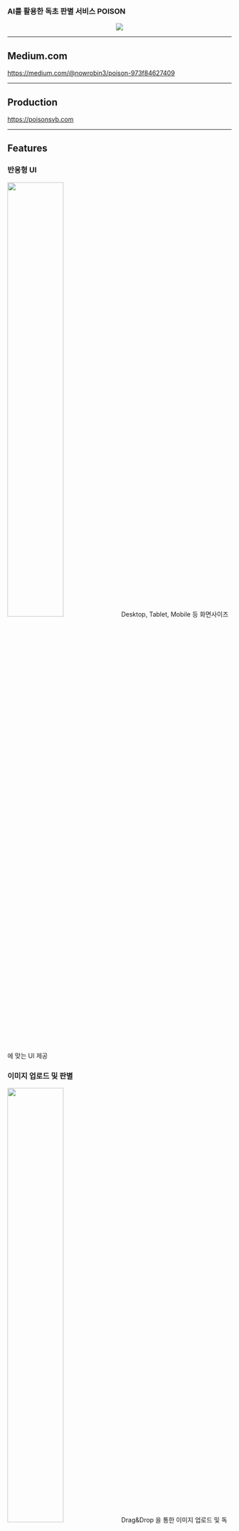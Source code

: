 
### <p>AI를 활용한 독초 판별 서비스 POISON</p>
<div align=center>
<img src="https://user-images.githubusercontent.com/112836685/216101873-695f850c-1647-4374-b744-d76cef4f1ab3.png"/>
 
</div>

***
## Medium.com
https://medium.com/@nowrobin3/poison-973f84627409
***
## Production
https://poisonsvb.com
  
***
## Features

### 반응형 UI
<img src="https://user-images.githubusercontent.com/83197138/216485464-ba868a0a-3625-429f-8883-d47504e6a74c.gif" width="50%"/>
Desktop, Tablet, Mobile 등 화면사이즈에 맞는 UI 제공

### 이미지 업로드 및 판별
<img src="https://user-images.githubusercontent.com/83197138/216485225-5e284db3-d0c8-400d-8b18-c825fc5969c3.gif" width="50%"/>
Drag&Drop 을 통한 이미지 업로드 및 독초 판별 결과 제공

### 도감 
<img src="https://user-images.githubusercontent.com/83197138/216485419-960d34f1-04f2-4546-9843-9ca0bc5d6d35.gif" width="50%"/>
학습된 식물들의 리스트 및 식물 정보를 볼 수 있는 페이지<br/>
도감리스트 전체를 로딩하는 것이 아닌 무한스크롤을 통해 필요한 만큼의 데이터 로딩

### 검색 
<img src="https://user-images.githubusercontent.com/83197138/216485432-be9465a4-8935-4cc5-a2df-f2993e5e02fd.gif" width="50%"/>
도감에 등록된 식물을 검색할 수 있는 페이지<br/>
MongoDB Atlas Search를 통해 유사어 검색, 다중검색 지원

### 랭킹 
<img src="https://user-images.githubusercontent.com/83197138/216485444-51852996-3fa4-4e6f-a325-00fded4055b2.gif" width="50%"/>
판별 결과로 많이 조회된 순으로 랭킹을 보여주는 컴포넌트<br/>
스케쥴러를 사용하여 1시간 단위의 랭킹 제공 가능<br/>
차트를 통해 결과를 시각적으로 표현






***
## System Arcitechture
<div align =center>
<image src="https://user-images.githubusercontent.com/112836685/216496964-67b71afe-feb5-4d87-913d-ae3d83e9bd3c.png">
</div>
  
  
  
***
## Tech Stack

<div align =center>

Area| Tech Stack|
:--------:|:------------------------------:|
**Frontend** | <img src="https://img.shields.io/badge/TypeScript-3178C6.svg?style=for-the-badge&logo=TypeScript&logoColor=black"> <img src="https://img.shields.io/badge/react-61DAFB?style=for-the-badge&logo=react&logoColor=black"> <img src="https://img.shields.io/badge/ReactQuery-FF4154.svg?&style=for-the-badge&logo=ReactQuery&logoColor=white"> <img src="https://img.shields.io/badge/React Router-CA4245.svg?&style=for-the-badge&logo=reactrouter&logoColor=white"> <img src="https://img.shields.io/badge/Vite-646CFF.svg?&style=for-the-badge&logo=vite&logoColor=white"> <img src="https://img.shields.io/badge/Sass-CC6699?&style=for-the-badge&logo=Sass&logoColor=white"> <img src="https://img.shields.io/badge/Framer Motion-0055FF?&style=for-the-badge&logo=framer&logoColor=white"> <img src="https://img.shields.io/badge/Storybook-FF4785?&style=for-the-badge&logo=storybook&logoColor=white"> <img src="https://img.shields.io/badge/Mock Service Worker-FF6A33?&style=for-the-badge"> <img src="https://img.shields.io/badge/ApexChart-0682F2?&style=for-the-badge"> 
**Backend** | <img src="https://img.shields.io/badge/Django-092E20?style=for-the-badge&logo=Django&logoColor=white"> <img src="https://img.shields.io/badge/DJANGO_REST-ff1709?style=for-the-badge&logo=django&logoColor=white&color=ff1709&labelColor=gray"> <img src="https://img.shields.io/badge/RabbitMQ-FF6600?style=for-the-badge&logo=RabbitMQ&logoColor=white"> <img src="https://img.shields.io/badge/Celery-37814A?style=for-the-badge&logo=Celery&logoColor=white"> <img src="https://img.shields.io/badge/mongoDB-47A248?style=for-the-badge&logo=MongoDB&logoColor=white">  <img src="https://img.shields.io/badge/Amazon S3-569A31?style=for-the-badge&logo=Amazon S3&logoColor=white"> <img src="https://img.shields.io/badge/Redis-DC382D?style=for-the-badge&logo=Redis&logoColor=white">
**AI** | <img src="https://img.shields.io/badge/flask-000000?&style=for-the-badge&logo=flask&logoColor=white"> <img src="https://img.shields.io/badge/OpenCV-5C3EE8?style=for-the-badge&logo=OpenCV&logoColor=white"> <img src="https://img.shields.io/badge/TensorFlow-FF6F00?&style=for-the-badge&logo=TensorFlow&logoColor=white"> <img src="https://img.shields.io/badge/scikit_learn-F7931E?&style=for-the-badge&logo=scikit-learn&logoColor=white">
**DevOps** | <img src="https://img.shields.io/badge/NGINX-009639?style=for-the-badge&logo=nginx&logoColor=black"> <img src="https://img.shields.io/badge/gunicorn-499848?style=for-the-badge&logo=gunicorn&logoColor=black"> <img src="https://img.shields.io/badge/Docker-2496ED?style=for-the-badge&logo=docker&logoColor=white"> <img src="https://img.shields.io/badge/Github_Actions-2088FF?style=for-the-badge&logo=Github-Actions&logoColor=black"> <img src="https://img.shields.io/badge/Amazon_EC2-FF9900?style=for-the-badge&logo=Amazon-EC2&logoColor=black">
**Monitoring** |   <img src="https://img.shields.io/badge/Grafana-F46800?style=for-the-badge&logo=grafana&logoColor=black"> <img src="https://img.shields.io/badge/Prometheus-E6522C?style=for-the-badge&logo=Prometheus&logoColor=black"> <img src = "https://img.shields.io/badge/cadvisor-1478FF?style=for-the-badge&logoColor=black"> <img src="https://img.shields.io/badge/Sentry-362D59?&style=for-the-badge&logo=sentry&logoColor=white"> ![node-exporter](https://img.shields.io/badge/node_exporter-37D100?style=for-the-badge&logoColor=black) ![Elastic Stack](https://img.shields.io/static/v1?style=for-the-badge&message=Elastic+Stack&color=005571&logo=Elastic+Stack&logoColor=FFFFFF&label=)
**etc** | ![Slack](https://img.shields.io/static/v1?style=for-the-badge&message=Slack&color=4A154B&logo=Slack&logoColor=FFFFFF&label=) ![Notion](https://img.shields.io/static/v1?style=for-the-badge&message=Notion&color=000000&logo=Notion&logoColor=FFFFFF&label=) ![Figma](https://img.shields.io/static/v1?style=for-the-badge&message=Figma&color=F24E1E&logo=Figma&logoColor=FFFFFF&label=) ![Postman](https://img.shields.io/static/v1?style=for-the-badge&message=Postman&color=FF6C37&logo=Postman&logoColor=FFFFFF&label=) <img src="https://img.shields.io/badge/swagger-85EA2D?style=for-the-badge&logo=swagger&logoColor=black"> ![GitKraken](https://img.shields.io/static/v1?style=for-the-badge&message=GitKraken&color=179287&logo=GitKraken&logoColor=FFFFFF&label=) ![Visual Studio Code](https://img.shields.io/static/v1?style=for-the-badge&message=Visual+Studio+Code&color=007ACC&logo=Visual+Studio+Code&logoColor=FFFFFF&label=)
</div>
  
*** 
 
<details>
<summary><h3>Frontend</h3></summary>
 
## File Directory
```
📦frontend
 ┣ 📂.github
 ┃ ┣ 📂ISSUE_TEMPLATE
 ┃ ┃ ┣ 📜error-report.md
 ┃ ┃ ┣ 📜feature-request.md
 ┃ ┃ ┣ 📜refactoring-report.md
 ┃ ┃ ┗ 📜setting-report.md
 ┃ ┗ 📜PULL_REQUEST_TEMPLATE.md
 ┣ 📂.storybook
 ┃ ┣ 📜main.cjs
 ┃ ┣ 📜preview-head.html
 ┃ ┗ 📜preview.cjs
 ┣ 📂public
 ┃ ┣ 📜favicon.ico
 ┃ ┗ 📜mockServiceWorker.js
 ┣ 📂src
 ┃ ┣ 📂assets
 ┃ ┃ ┣ 📜FirstMedal.png
 ┃ ┃ ┣ 📜SecondMedal.png
 ┃ ┃ ┣ 📜ThirdMedal.png
 ┃ ┃ ┣ 📜crown.svg
 ┃ ┃ ┣ 📜firstPlace.svg
 ┃ ┃ ┣ 📜icon_x.png
 ┃ ┃ ┣ 📜image1.svg
 ┃ ┃ ┣ 📜logo.svg
 ┃ ┃ ┣ 📜logo2.png
 ┃ ┃ ┣ 📜main_background.png
 ┃ ┃ ┣ 📜outercrown.svg
 ┃ ┃ ┣ 📜react.svg
 ┃ ┃ ┣ 📜search.svg
 ┃ ┃ ┗ 📜upload.svg
 ┃ ┣ 📂components
 ┃ ┃ ┣ 📂BarChart
 ┃ ┃ ┃ ┗ 📜index.tsx
 ┃ ┃ ┣ 📂DetailModal
 ┃ ┃ ┃ ┣ 📜index.tsx
 ┃ ┃ ┃ ┗ 📜styles.module.scss
 ┃ ┃ ┣ 📂DonutChart
 ┃ ┃ ┃ ┣ 📜index.tsx
 ┃ ┃ ┃ ┗ 📜styles.module.scss
 ┃ ┃ ┣ 📂EncyclopediaBtn
 ┃ ┃ ┃ ┣ 📜index.tsx
 ┃ ┃ ┃ ┗ 📜styles.module.scss
 ┃ ┃ ┣ 📂FlowerCard
 ┃ ┃ ┃ ┣ 📜index.tsx
 ┃ ┃ ┃ ┗ 📜styles.module.scss
 ┃ ┃ ┣ 📂Loading
 ┃ ┃ ┃ ┣ 📜index.tsx
 ┃ ┃ ┃ ┗ 📜styles.module.scss
 ┃ ┃ ┣ 📂Loading2
 ┃ ┃ ┃ ┣ 📜index.tsx
 ┃ ┃ ┃ ┗ 📜styles.module.scss
 ┃ ┃ ┣ 📂LogoTitle
 ┃ ┃ ┃ ┣ 📜index.tsx
 ┃ ┃ ┃ ┗ 📜styles.module.scss
 ┃ ┃ ┣ 📂NavigationBar
 ┃ ┃ ┃ ┣ 📜index.tsx
 ┃ ┃ ┃ ┗ 📜styles.module.scss
 ┃ ┃ ┣ 📂PieChart
 ┃ ┃ ┃ ┗ 📜index.tsx
 ┃ ┃ ┣ 📂RankList
 ┃ ┃ ┃ ┣ 📜index.tsx
 ┃ ┃ ┃ ┗ 📜styles.module.scss
 ┃ ┃ ┣ 📂RankModal
 ┃ ┃ ┃ ┣ 📜index.tsx
 ┃ ┃ ┃ ┗ 📜styles.module.scss
 ┃ ┃ ┣ 📂RankTop
 ┃ ┃ ┃ ┣ 📜index.tsx
 ┃ ┃ ┃ ┗ 📜styles.module.scss
 ┃ ┃ ┣ 📂RankingBtn
 ┃ ┃ ┃ ┣ 📜index.tsx
 ┃ ┃ ┃ ┗ 📜styles.module.scss
 ┃ ┃ ┗ 📂ResultCard
 ┃ ┃ ┃ ┣ 📜index.tsx
 ┃ ┃ ┃ ┗ 📜styles.module.scss
 ┃ ┣ 📂hooks
 ┃ ┃ ┣ 📜useInput.ts
 ┃ ┃ ┗ 📜useSearchFlower.ts
 ┃ ┣ 📂mocks
 ┃ ┃ ┣ 📜handlers.ts
 ┃ ┃ ┗ 📜worker.ts
 ┃ ┣ 📂pages
 ┃ ┃ ┣ 📂Encyclopedia
 ┃ ┃ ┃ ┣ 📜index.tsx
 ┃ ┃ ┃ ┗ 📜styles.module.scss
 ┃ ┃ ┣ 📂Main
 ┃ ┃ ┃ ┣ 📜index.tsx
 ┃ ┃ ┃ ┗ 📜styles.module.scss
 ┃ ┃ ┣ 📂Result
 ┃ ┃ ┃ ┣ 📜index.tsx
 ┃ ┃ ┃ ┗ 📜styles.module.scss
 ┃ ┃ ┗ 📜_layout.tsx
 ┃ ┣ 📂stories
 ┃ ┃ ┣ 📂DetailModal
 ┃ ┃ ┃ ┣ 📜DetailModal.stories.tsx
 ┃ ┃ ┃ ┣ 📜index.tsx
 ┃ ┃ ┃ ┗ 📜styles.module.scss
 ┃ ┃ ┣ 📂DonutChart
 ┃ ┃ ┃ ┣ 📜DountChart.stories.tsx
 ┃ ┃ ┃ ┣ 📜index.tsx
 ┃ ┃ ┃ ┗ 📜styles.module.scss
 ┃ ┃ ┣ 📂EncyclopediaBtn
 ┃ ┃ ┃ ┣ 📜EncyclopediaBtn.stories.tsx
 ┃ ┃ ┃ ┣ 📜index.tsx
 ┃ ┃ ┃ ┗ 📜styles.module.scss
 ┃ ┃ ┣ 📂FlowerCard
 ┃ ┃ ┃ ┣ 📜FlowerCard.stories.tsx
 ┃ ┃ ┃ ┣ 📜index.tsx
 ┃ ┃ ┃ ┗ 📜styles.module.scss
 ┃ ┃ ┣ 📂Loading
 ┃ ┃ ┃ ┣ 📜Loading.stories.tsx
 ┃ ┃ ┃ ┣ 📜index.tsx
 ┃ ┃ ┃ ┗ 📜styles.module.scss
 ┃ ┃ ┣ 📂Loading2
 ┃ ┃ ┃ ┣ 📜Loading2.stories.tsx
 ┃ ┃ ┃ ┣ 📜index.tsx
 ┃ ┃ ┃ ┗ 📜styles.module.scss
 ┃ ┃ ┣ 📂LogoTitle
 ┃ ┃ ┃ ┣ 📜Logotitle.stories.tsx
 ┃ ┃ ┃ ┣ 📜index.tsx
 ┃ ┃ ┃ ┗ 📜styles.module.scss
 ┃ ┃ ┣ 📂NavigationBar
 ┃ ┃ ┃ ┣ 📜NavigationBar.stories.tsx
 ┃ ┃ ┃ ┣ 📜index.tsx
 ┃ ┃ ┃ ┗ 📜styles.module.scss
 ┃ ┃ ┣ 📂RankList
 ┃ ┃ ┃ ┣ 📜RankList.stories.tsx
 ┃ ┃ ┃ ┣ 📜index.tsx
 ┃ ┃ ┃ ┗ 📜styles.module.scss
 ┃ ┃ ┣ 📂RankModal
 ┃ ┃ ┃ ┣ 📜RankModal.stories.tsx
 ┃ ┃ ┃ ┣ 📜index.tsx
 ┃ ┃ ┃ ┗ 📜styles.module.scss
 ┃ ┃ ┣ 📂RankTop
 ┃ ┃ ┃ ┣ 📜RankTop.stories.tsx
 ┃ ┃ ┃ ┣ 📜index.tsx
 ┃ ┃ ┃ ┗ 📜styles.module.scss
 ┃ ┃ ┣ 📂RankingBtn
 ┃ ┃ ┃ ┣ 📜RankingBtn.stories.tsx
 ┃ ┃ ┃ ┣ 📜index.tsx
 ┃ ┃ ┃ ┗ 📜styles.module.scss
 ┃ ┃ ┣ 📂ResultCard
 ┃ ┃ ┃ ┣ 📜ResultCard.stories.tsx
 ┃ ┃ ┃ ┣ 📜index.tsx
 ┃ ┃ ┃ ┗ 📜styles.module.scss
 ┃ ┃ ┣ 📂assets
 ┃ ┃ ┃ ┣ 📜FirstMedal.png
 ┃ ┃ ┃ ┣ 📜SecondMedal.png
 ┃ ┃ ┃ ┣ 📜ThirdMedal.png
 ┃ ┃ ┃ ┣ 📜code-brackets.svg
 ┃ ┃ ┃ ┣ 📜colors.svg
 ┃ ┃ ┃ ┣ 📜comments.svg
 ┃ ┃ ┃ ┣ 📜crown.svg
 ┃ ┃ ┃ ┣ 📜direction.svg
 ┃ ┃ ┃ ┣ 📜firstPlace.svg
 ┃ ┃ ┃ ┣ 📜flow.svg
 ┃ ┃ ┃ ┣ 📜icon_x.png
 ┃ ┃ ┃ ┣ 📜image1.svg
 ┃ ┃ ┃ ┣ 📜logo copy.svg
 ┃ ┃ ┃ ┣ 📜logo.svg
 ┃ ┃ ┃ ┣ 📜logo2.png
 ┃ ┃ ┃ ┣ 📜main_background.png
 ┃ ┃ ┃ ┣ 📜outercrown.svg
 ┃ ┃ ┃ ┣ 📜plugin.svg
 ┃ ┃ ┃ ┣ 📜react.svg
 ┃ ┃ ┃ ┣ 📜repo.svg
 ┃ ┃ ┃ ┣ 📜search.svg
 ┃ ┃ ┃ ┣ 📜stackalt.svg
 ┃ ┃ ┃ ┗ 📜upload.svg
 ┃ ┃ ┣ 📂hooks
 ┃ ┃ ┃ ┣ 📜useInput.ts
 ┃ ┃ ┃ ┗ 📜useSearchFlower.ts
 ┃ ┃ ┣ 📜Button.stories.tsx
 ┃ ┃ ┣ 📜Button.tsx
 ┃ ┃ ┣ 📜Header.stories.tsx
 ┃ ┃ ┣ 📜Header.tsx
 ┃ ┃ ┣ 📜Introduction.stories.mdx
 ┃ ┃ ┣ 📜Page.stories.tsx
 ┃ ┃ ┣ 📜Page.tsx
 ┃ ┃ ┣ 📜button.css
 ┃ ┃ ┣ 📜header.css
 ┃ ┃ ┣ 📜media.scss
 ┃ ┃ ┣ 📜page.css
 ┃ ┃ ┗ 📜queryClient.ts
 ┃ ┣ 📂types
 ┃ ┃ ┣ 📜detail.ts
 ┃ ┃ ┣ 📜ency.ts
 ┃ ┃ ┣ 📜rank.ts
 ┃ ┃ ┣ 📜result.ts
 ┃ ┃ ┗ 📜test.ts
 ┃ ┣ 📜App.tsx
 ┃ ┣ 📜Routes.tsx
 ┃ ┣ 📜main.tsx
 ┃ ┣ 📜media.scss
 ┃ ┣ 📜queryClient.ts
 ┃ ┣ 📜reset.scss
 ┃ ┗ 📜vite-env.d.ts
 ┣ 📜.dockerignore
 ┣ 📜.eslintrc.js
 ┣ 📜.git
 ┣ 📜.gitignore
 ┣ 📜.prettierrc
 ┣ 📜Dockerfile.dev
 ┣ 📜Dockerfile.prod
 ┣ 📜LICENSE
 ┣ 📜README.md
 ┣ 📜index.html
 ┣ 📜package.json
 ┣ 📜postcss.config.cjs
 ┣ 📜tailwind.config.cjs
 ┣ 📜tsconfig.json
 ┣ 📜tsconfig.node.json
 ┣ 📜vite.config.ts
 ┗ 📜yarn.lock
 ```
 
## React Vite TypeScript
<img src="https://user-images.githubusercontent.com/83197138/216725991-05cc308e-13b0-415e-ba68-df336f37aa3a.png" width="60%"/>
<br/>
ESModule 기반의 Vite를 사용하여 개발 서버를 더욱 빠르게 구동했습니다.<br/>
SPA인 React를 사용함으로써 UX를 향상시켰습니다.<br/>
Code splitting을 사용해 라우트별로 파일을 나누어 트래픽과 로딩 속도를 개선하였습니다.<br/>
정적 타입 언어인 Typescript을 사용하여 컴파일 단계에서 에러를 빠르게 확인할 수 있게 하였습니다.<br/>

## React Query & MSW
<img src="https://user-images.githubusercontent.com/83197138/216726050-67a1da9b-e822-4e4d-94e6-6e45148fa3ef.png" width="60%"/><br/>
React query를 사용하여 서버와 클라이언트가 비동기적으로 공유하는 데이터를 관리하고 데이터 캐싱을 활용하여, API 트래픽을 감소시켰습니다.<br/>
네트워크 단에서 API를 Mocking 할 수 있는 MSW를 사용하여 API 개발을 기다리는 지연시간 없이 프론트엔드 개발이 가능하도록 하여 개발 속도를 향상시켰습니다.<br/>


## Storybook
<img src="https://user-images.githubusercontent.com/8746067/216549205-d8daf99f-19e4-4676-8e64-9243b030bbfd.png" width="60%"/><br/>

Storybook을 사용해서 UI를 구성하는 컴포넌트들의 인터렉션 및 UI를 테스팅할 수 있게 했습니다.

## Monitoring
Sentry
|**Performance Monitoring** |**Error Example**|
|-----|-----|
<img src = "https://user-images.githubusercontent.com/8746067/216548977-2ed0a9b7-3d73-4442-9160-3d144285cdd9.png" width="500px" height="300px">|<img src = "https://user-images.githubusercontent.com/8746067/216548978-ce661720-1700-46b4-a5f1-4b77a65fe83f.png" width="500px" height="300px">

프론트엔드 에러 모니터링 및 트래킹 툴인 센트리를 사용하여 에러를 추적하였습니다.<br/>
에러의 종류, 발생 위치 등에 대한 정보를 제공하므로 원인을 찾는 데 들이는 시간을 덜 수 있으며, 에러 발생 즉시 메일 알림을 받아 빠르게 확인할 수 있습니다.
  
</details>  
  


<details> 
<summary><h3>Backend</h3></summary>
 
## File Directory

```
📦backend
 ┣ 📂.github
 ┃ ┣ 📂ISSUE_TEMPLATE
 ┃ ┃ ┣ 📜error-report.md
 ┃ ┃ ┣ 📜feature-request.md
 ┃ ┃ ┣ 📜refactoring-report.md
 ┃ ┃ ┗ 📜setting-report.md
 ┃ ┣ 📜.DS_Store
 ┃ ┗ 📜PULL_REQUEST_TEMPLATE.md
 ┣ 📂config
 ┃ ┣ 📜.env
 ┃ ┣ 📜__init__.py
 ┃ ┣ 📜asgi.py
 ┃ ┣ 📜settings.py
 ┃ ┣ 📜urls.py
 ┃ ┗ 📜wsgi.py
 ┣ 📂flower
 ┃ ┣ 📂migrations
 ┃ ┃ ┣ 📜0001_initial.py
 ┃ ┃ ┗ 📜__init__.py
 ┃ ┣ 📜__init__.py
 ┃ ┣ 📜admin.py
 ┃ ┣ 📜apps.py
 ┃ ┣ 📜celery.py
 ┃ ┣ 📜connect.py
 ┃ ┣ 📜models.py
 ┃ ┣ 📜serializers.py
 ┃ ┣ 📜tasks.py
 ┃ ┣ 📜tests.py
 ┃ ┣ 📜updater.py
 ┃ ┣ 📜urls.py
 ┃ ┗ 📜views.py
 ┣ 📂static
 ┃ ┣ 📂admin
 ┃ ┃ ┣ 📂css
 ┃ ┃ ┃ ┣ 📂vendor
 ┃ ┃ ┃ ┃ ┗ 📂select2
 ┃ ┃ ┃ ┃ ┃ ┣ 📜LICENSE-SELECT2.md
 ┃ ┃ ┃ ┃ ┃ ┣ 📜select2.css
 ┃ ┃ ┃ ┃ ┃ ┗ 📜select2.min.css
 ┃ ┃ ┃ ┣ 📜autocomplete.css
 ┃ ┃ ┃ ┣ 📜base.css
 ┃ ┃ ┃ ┣ 📜changelists.css
 ┃ ┃ ┃ ┣ 📜dashboard.css
 ┃ ┃ ┃ ┣ 📜fonts.css
 ┃ ┃ ┃ ┣ 📜forms.css
 ┃ ┃ ┃ ┣ 📜login.css
 ┃ ┃ ┃ ┣ 📜nav_sidebar.css
 ┃ ┃ ┃ ┣ 📜responsive.css
 ┃ ┃ ┃ ┣ 📜responsive_rtl.css
 ┃ ┃ ┃ ┣ 📜rtl.css
 ┃ ┃ ┃ ┗ 📜widgets.css
 ┃ ┃ ┣ 📂fonts
 ┃ ┃ ┃ ┣ 📜LICENSE.txt
 ┃ ┃ ┃ ┣ 📜README.txt
 ┃ ┃ ┃ ┣ 📜Roboto-Bold-webfont.woff
 ┃ ┃ ┃ ┣ 📜Roboto-Light-webfont.woff
 ┃ ┃ ┃ ┗ 📜Roboto-Regular-webfont.woff
 ┃ ┃ ┣ 📂img
 ┃ ┃ ┃ ┣ 📂gis
 ┃ ┃ ┃ ┃ ┣ 📜move_vertex_off.svg
 ┃ ┃ ┃ ┃ ┗ 📜move_vertex_on.svg
 ┃ ┃ ┃ ┣ 📜LICENSE
 ┃ ┃ ┃ ┣ 📜README.txt
 ┃ ┃ ┃ ┣ 📜calendar-icons.svg
 ┃ ┃ ┃ ┣ 📜icon-addlink.svg
 ┃ ┃ ┃ ┣ 📜icon-alert.svg
 ┃ ┃ ┃ ┣ 📜icon-calendar.svg
 ┃ ┃ ┃ ┣ 📜icon-changelink.svg
 ┃ ┃ ┃ ┣ 📜icon-clock.svg
 ┃ ┃ ┃ ┣ 📜icon-deletelink.svg
 ┃ ┃ ┃ ┣ 📜icon-no.svg
 ┃ ┃ ┃ ┣ 📜icon-unknown-alt.svg
 ┃ ┃ ┃ ┣ 📜icon-unknown.svg
 ┃ ┃ ┃ ┣ 📜icon-viewlink.svg
 ┃ ┃ ┃ ┣ 📜icon-yes.svg
 ┃ ┃ ┃ ┣ 📜inline-delete.svg
 ┃ ┃ ┃ ┣ 📜search.svg
 ┃ ┃ ┃ ┣ 📜selector-icons.svg
 ┃ ┃ ┃ ┣ 📜sorting-icons.svg
 ┃ ┃ ┃ ┣ 📜tooltag-add.svg
 ┃ ┃ ┃ ┗ 📜tooltag-arrowright.svg
 ┃ ┃ ┗ 📂js
 ┃ ┃ ┃ ┣ 📂admin
 ┃ ┃ ┃ ┃ ┣ 📜DateTimeShortcuts.js
 ┃ ┃ ┃ ┃ ┗ 📜RelatedObjectLookups.js
 ┃ ┃ ┃ ┣ 📂vendor
 ┃ ┃ ┃ ┃ ┣ 📂jquery
 ┃ ┃ ┃ ┃ ┃ ┣ 📜LICENSE.txt
 ┃ ┃ ┃ ┃ ┃ ┣ 📜jquery.js
 ┃ ┃ ┃ ┃ ┃ ┗ 📜jquery.min.js
 ┃ ┃ ┃ ┃ ┣ 📂select2
 ┃ ┃ ┃ ┃ ┃ ┣ 📂i18n
 ┃ ┃ ┃ ┃ ┃ ┃ ┣ 📜af.js
 ┃ ┃ ┃ ┃ ┃ ┃ ┣ 📜ar.js
 ┃ ┃ ┃ ┃ ┃ ┃ ┣ 📜az.js
 ┃ ┃ ┃ ┃ ┃ ┃ ┣ 📜bg.js
 ┃ ┃ ┃ ┃ ┃ ┃ ┣ 📜bn.js
 ┃ ┃ ┃ ┃ ┃ ┃ ┣ 📜bs.js
 ┃ ┃ ┃ ┃ ┃ ┃ ┣ 📜ca.js
 ┃ ┃ ┃ ┃ ┃ ┃ ┣ 📜cs.js
 ┃ ┃ ┃ ┃ ┃ ┃ ┣ 📜da.js
 ┃ ┃ ┃ ┃ ┃ ┃ ┣ 📜de.js
 ┃ ┃ ┃ ┃ ┃ ┃ ┣ 📜dsb.js
 ┃ ┃ ┃ ┃ ┃ ┃ ┣ 📜el.js
 ┃ ┃ ┃ ┃ ┃ ┃ ┣ 📜en.js
 ┃ ┃ ┃ ┃ ┃ ┃ ┣ 📜es.js
 ┃ ┃ ┃ ┃ ┃ ┃ ┣ 📜et.js
 ┃ ┃ ┃ ┃ ┃ ┃ ┣ 📜eu.js
 ┃ ┃ ┃ ┃ ┃ ┃ ┣ 📜fa.js
 ┃ ┃ ┃ ┃ ┃ ┃ ┣ 📜fi.js
 ┃ ┃ ┃ ┃ ┃ ┃ ┣ 📜fr.js
 ┃ ┃ ┃ ┃ ┃ ┃ ┣ 📜gl.js
 ┃ ┃ ┃ ┃ ┃ ┃ ┣ 📜he.js
 ┃ ┃ ┃ ┃ ┃ ┃ ┣ 📜hi.js
 ┃ ┃ ┃ ┃ ┃ ┃ ┣ 📜hr.js
 ┃ ┃ ┃ ┃ ┃ ┃ ┣ 📜hsb.js
 ┃ ┃ ┃ ┃ ┃ ┃ ┣ 📜hu.js
 ┃ ┃ ┃ ┃ ┃ ┃ ┣ 📜hy.js
 ┃ ┃ ┃ ┃ ┃ ┃ ┣ 📜id.js
 ┃ ┃ ┃ ┃ ┃ ┃ ┣ 📜is.js
 ┃ ┃ ┃ ┃ ┃ ┃ ┣ 📜it.js
 ┃ ┃ ┃ ┃ ┃ ┃ ┣ 📜ja.js
 ┃ ┃ ┃ ┃ ┃ ┃ ┣ 📜ka.js
 ┃ ┃ ┃ ┃ ┃ ┃ ┣ 📜km.js
 ┃ ┃ ┃ ┃ ┃ ┃ ┣ 📜ko.js
 ┃ ┃ ┃ ┃ ┃ ┃ ┣ 📜lt.js
 ┃ ┃ ┃ ┃ ┃ ┃ ┣ 📜lv.js
 ┃ ┃ ┃ ┃ ┃ ┃ ┣ 📜mk.js
 ┃ ┃ ┃ ┃ ┃ ┃ ┣ 📜ms.js
 ┃ ┃ ┃ ┃ ┃ ┃ ┣ 📜nb.js
 ┃ ┃ ┃ ┃ ┃ ┃ ┣ 📜ne.js
 ┃ ┃ ┃ ┃ ┃ ┃ ┣ 📜nl.js
 ┃ ┃ ┃ ┃ ┃ ┃ ┣ 📜pl.js
 ┃ ┃ ┃ ┃ ┃ ┃ ┣ 📜ps.js
 ┃ ┃ ┃ ┃ ┃ ┃ ┣ 📜pt-BR.js
 ┃ ┃ ┃ ┃ ┃ ┃ ┣ 📜pt.js
 ┃ ┃ ┃ ┃ ┃ ┃ ┣ 📜ro.js
 ┃ ┃ ┃ ┃ ┃ ┃ ┣ 📜ru.js
 ┃ ┃ ┃ ┃ ┃ ┃ ┣ 📜sk.js
 ┃ ┃ ┃ ┃ ┃ ┃ ┣ 📜sl.js
 ┃ ┃ ┃ ┃ ┃ ┃ ┣ 📜sq.js
 ┃ ┃ ┃ ┃ ┃ ┃ ┣ 📜sr-Cyrl.js
 ┃ ┃ ┃ ┃ ┃ ┃ ┣ 📜sr.js
 ┃ ┃ ┃ ┃ ┃ ┃ ┣ 📜sv.js
 ┃ ┃ ┃ ┃ ┃ ┃ ┣ 📜th.js
 ┃ ┃ ┃ ┃ ┃ ┃ ┣ 📜tk.js
 ┃ ┃ ┃ ┃ ┃ ┃ ┣ 📜tr.js
 ┃ ┃ ┃ ┃ ┃ ┃ ┣ 📜uk.js
 ┃ ┃ ┃ ┃ ┃ ┃ ┣ 📜vi.js
 ┃ ┃ ┃ ┃ ┃ ┃ ┣ 📜zh-CN.js
 ┃ ┃ ┃ ┃ ┃ ┃ ┗ 📜zh-TW.js
 ┃ ┃ ┃ ┃ ┃ ┣ 📜LICENSE.md
 ┃ ┃ ┃ ┃ ┃ ┣ 📜select2.full.js
 ┃ ┃ ┃ ┃ ┃ ┗ 📜select2.full.min.js
 ┃ ┃ ┃ ┃ ┗ 📂xregexp
 ┃ ┃ ┃ ┃ ┃ ┣ 📜LICENSE.txt
 ┃ ┃ ┃ ┃ ┃ ┣ 📜xregexp.js
 ┃ ┃ ┃ ┃ ┃ ┗ 📜xregexp.min.js
 ┃ ┃ ┃ ┣ 📜SelectBox.js
 ┃ ┃ ┃ ┣ 📜SelectFilter2.js
 ┃ ┃ ┃ ┣ 📜actions.js
 ┃ ┃ ┃ ┣ 📜autocomplete.js
 ┃ ┃ ┃ ┣ 📜calendar.js
 ┃ ┃ ┃ ┣ 📜cancel.js
 ┃ ┃ ┃ ┣ 📜change_form.js
 ┃ ┃ ┃ ┣ 📜collapse.js
 ┃ ┃ ┃ ┣ 📜core.js
 ┃ ┃ ┃ ┣ 📜inlines.js
 ┃ ┃ ┃ ┣ 📜jquery.init.js
 ┃ ┃ ┃ ┣ 📜nav_sidebar.js
 ┃ ┃ ┃ ┣ 📜popup_response.js
 ┃ ┃ ┃ ┣ 📜prepopulate.js
 ┃ ┃ ┃ ┣ 📜prepopulate_init.js
 ┃ ┃ ┃ ┗ 📜urlify.js
 ┃ ┣ 📂drf-yasg
 ┃ ┃ ┣ 📂redoc
 ┃ ┃ ┃ ┣ 📜LICENSE
 ┃ ┃ ┃ ┣ 📜redoc-logo.png
 ┃ ┃ ┃ ┣ 📜redoc.min.js
 ┃ ┃ ┃ ┗ 📜redoc.standalone.js.map
 ┃ ┃ ┣ 📂redoc-old
 ┃ ┃ ┃ ┣ 📜LICENSE
 ┃ ┃ ┃ ┣ 📜redoc.min.js
 ┃ ┃ ┃ ┗ 📜redoc.min.js.map
 ┃ ┃ ┣ 📂swagger-ui-dist
 ┃ ┃ ┃ ┣ 📜LICENSE
 ┃ ┃ ┃ ┣ 📜NOTICE
 ┃ ┃ ┃ ┣ 📜absolute-path.js
 ┃ ┃ ┃ ┣ 📜favicon-32x32.png
 ┃ ┃ ┃ ┣ 📜index.js
 ┃ ┃ ┃ ┣ 📜oauth2-redirect.html
 ┃ ┃ ┃ ┣ 📜swagger-ui-bundle.js
 ┃ ┃ ┃ ┣ 📜swagger-ui-bundle.js.map
 ┃ ┃ ┃ ┣ 📜swagger-ui-es-bundle-core.js
 ┃ ┃ ┃ ┣ 📜swagger-ui-es-bundle-core.js.map
 ┃ ┃ ┃ ┣ 📜swagger-ui-es-bundle.js
 ┃ ┃ ┃ ┣ 📜swagger-ui-es-bundle.js.map
 ┃ ┃ ┃ ┣ 📜swagger-ui-standalone-preset.js
 ┃ ┃ ┃ ┣ 📜swagger-ui-standalone-preset.js.map
 ┃ ┃ ┃ ┣ 📜swagger-ui.css
 ┃ ┃ ┃ ┣ 📜swagger-ui.css.map
 ┃ ┃ ┃ ┗ 📜swagger-ui.js.map
 ┃ ┃ ┣ 📜README
 ┃ ┃ ┣ 📜immutable.js
 ┃ ┃ ┣ 📜immutable.min.js
 ┃ ┃ ┣ 📜insQ.js
 ┃ ┃ ┣ 📜insQ.min.js
 ┃ ┃ ┣ 📜redoc-init.js
 ┃ ┃ ┣ 📜style.css
 ┃ ┃ ┗ 📜swagger-ui-init.js
 ┃ ┗ 📂rest_framework
 ┃ ┃ ┣ 📂css
 ┃ ┃ ┃ ┣ 📜bootstrap-theme.min.css
 ┃ ┃ ┃ ┣ 📜bootstrap-theme.min.css.map
 ┃ ┃ ┃ ┣ 📜bootstrap-tweaks.css
 ┃ ┃ ┃ ┣ 📜bootstrap.min.css
 ┃ ┃ ┃ ┣ 📜bootstrap.min.css.map
 ┃ ┃ ┃ ┣ 📜default.css
 ┃ ┃ ┃ ┣ 📜font-awesome-4.0.3.css
 ┃ ┃ ┃ ┗ 📜prettify.css
 ┃ ┃ ┣ 📂docs
 ┃ ┃ ┃ ┣ 📂css
 ┃ ┃ ┃ ┃ ┣ 📜base.css
 ┃ ┃ ┃ ┃ ┣ 📜highlight.css
 ┃ ┃ ┃ ┃ ┗ 📜jquery.json-view.min.css
 ┃ ┃ ┃ ┣ 📂img
 ┃ ┃ ┃ ┃ ┣ 📜favicon.ico
 ┃ ┃ ┃ ┃ ┗ 📜grid.png
 ┃ ┃ ┃ ┗ 📂js
 ┃ ┃ ┃ ┃ ┣ 📜api.js
 ┃ ┃ ┃ ┃ ┣ 📜highlight.pack.js
 ┃ ┃ ┃ ┃ ┗ 📜jquery.json-view.min.js
 ┃ ┃ ┣ 📂fonts
 ┃ ┃ ┃ ┣ 📜fontawesome-webfont.eot
 ┃ ┃ ┃ ┣ 📜fontawesome-webfont.svg
 ┃ ┃ ┃ ┣ 📜fontawesome-webfont.ttf
 ┃ ┃ ┃ ┣ 📜fontawesome-webfont.woff
 ┃ ┃ ┃ ┣ 📜glyphicons-halflings-regular.eot
 ┃ ┃ ┃ ┣ 📜glyphicons-halflings-regular.svg
 ┃ ┃ ┃ ┣ 📜glyphicons-halflings-regular.ttf
 ┃ ┃ ┃ ┣ 📜glyphicons-halflings-regular.woff
 ┃ ┃ ┃ ┗ 📜glyphicons-halflings-regular.woff2
 ┃ ┃ ┣ 📂img
 ┃ ┃ ┃ ┣ 📜glyphicons-halflings-white.png
 ┃ ┃ ┃ ┣ 📜glyphicons-halflings.png
 ┃ ┃ ┃ ┗ 📜grid.png
 ┃ ┃ ┗ 📂js
 ┃ ┃ ┃ ┣ 📜ajax-form.js
 ┃ ┃ ┃ ┣ 📜bootstrap.min.js
 ┃ ┃ ┃ ┣ 📜coreapi-0.1.1.js
 ┃ ┃ ┃ ┣ 📜csrf.js
 ┃ ┃ ┃ ┣ 📜default.js
 ┃ ┃ ┃ ┣ 📜jquery-3.5.1.min.js
 ┃ ┃ ┃ ┗ 📜prettify-min.js
 ┣ 📜.git
 ┣ 📜.gitignore
 ┣ 📜Dockerfile
 ┣ 📜README.md
 ┣ 📜manage.py
 ┗ 📜requirements.txt
```
  
## API


### swagger
<div markdown="1">

![image](https://user-images.githubusercontent.com/112836685/215753323-26257498-ce14-435b-9bd6-def0dc1f64f7.png)

Swagger를 통해 API 명세서를 작성하였습니다.

</div>

## Celery

![image](https://user-images.githubusercontent.com/112836685/216561527-76405ebd-7106-484e-a951-109bbe986fe7.png)

Celery를 활용해 비교적 오래걸리는 독초 판별 서비스를 비동기로 처리하였습니다. 또한 Polling 방식을 활용해 celery가 요청처리중에도 다른 요청들을 받을 수 있게 구현하였습니다.

## DataBase

![image](https://user-images.githubusercontent.com/112836685/216560324-b395023a-3dcd-4029-93a1-889efc53d3c8.png)

MongoDB Atlas Search를 사용하여 꽃 이름 유사어 검색 및 다중검색이 가능하도록 검색엔진을 구현하였습니다.또한 Scheduler 를 활용하여 1시간 단위로 Database의 값을 update 해주는 Ranking System을 구현하였습니다.

## Monitoring
Grafana + Prometheus, ELK

|**Django** |**Node exporter**|
|-----|-----|
<img src = "https://user-images.githubusercontent.com/112836685/215755917-d95d1f67-284e-46bc-bb1a-4b4d60d0248d.png" width="500px" height="300px">|<img src = "https://user-images.githubusercontent.com/112836685/215756393-afd0c358-198c-475b-afc4-2a61ef44a20d.png" width="500px" height="300px">


|**cAdvisor** |**ELK**|
|-----|-----|
<img src = "https://user-images.githubusercontent.com/112836685/215756456-c339b819-463f-4b1b-9434-075df74f3684.png" width="500px" height="300px">|<img src = "https://user-images.githubusercontent.com/112836685/216101722-55819672-9a8e-4165-b45e-6b42f7b3f101.png" width="500px" height="300px">
  
Django에서 Prometheus를 통해 request,response에 대한 정보를 수집을 한 후 Grafana를 통해 시각화 하였습니다.
Slack과 Grafana를 연동하여 설정한 CPU 사용량 범위를 벗어날 경우 Slack에 경고 알림이 오도록 구현하였습니다.
CAdvisor를 활용해 각 컨테이너의 cpu, memory사용량등을 알수 있게 하였고, 컨테이너별 네트워크 사용량을 알수있게하였습니다.
node exporter를 통해 서버의 메모리, cpu 사용량, network traffic 등을 알수있게 하였습니다.

ELK 스택을 활용하여 nginx log를 모니터링하고, 시간대, 사이트별 응답코드, 응답코드 비율등을 모니터링 할 수 있게 설계하였습니다.
</details>  



  
<details>
<summary><h3>AI</h3></summary>

## File Directory
 
```
📦AI
 ┣ 📂.github
 ┃ ┣ 📂ISSUE_TEMPLATE
 ┃ ┃ ┣ 📜error-report.md
 ┃ ┃ ┣ 📜feature-request.md
 ┃ ┃ ┣ 📜refactoring-report.md
 ┃ ┃ ┗ 📜setting-report.md
 ┃ ┗ 📜PULL_REQUEST_TEMPLATE.md
 ┣ 📜.git
 ┣ 📜.gitignore
 ┣ 📜Dockerfile
 ┣ 📜README.md
 ┣ 📜app.py
 ┣ 📜lb6.pickle
 ┣ 📜p6flower.model
 ┗ 📜requirements.txt
```

## Model

![image](https://user-images.githubusercontent.com/112836685/216560396-24ca23a8-fd15-45af-a03c-4e681da66d04.png)

카카오 오픈 api인 crawling과 Kaggle을 통해 데이터셋을 확보하였고 MobileNet V2 모델을 학습 시켰습니다.

![image](https://user-images.githubusercontent.com/112836685/216560570-0b780ca7-d0ee-4f34-92f3-960a4472f53f.png)

해당 이미지는 학습된 모델의 평가 지표입니다. 약 90%의 정확도와 꽤 낮은 손실값을 가지고 있는 것을 확인할 수 있고 모델이 over fitting 되지 않은 것을 확인 할 수 있습니다.

</details> 
 

  
<details>
<summary><h3>Devops</h3></summary>


## HTTPS

![image](https://user-images.githubusercontent.com/112836685/216560063-cbd003b8-e160-488a-a6ba-ffc83c925f18.png)

SSL인증서를 발급받아 Https를 적용하여 웹사이트의 무결성을 보호하도록 하였습니다.

## Github Actions

Github Actions를 통해 CI/CD 파이프라인을 구축하여 코드 변경사항을 서버에 원할하게 반영할 수 있게 하였습니다.

</details>
  
***
  

## Installation

### 서버 시작하기

Backend .env file

- config/.env

```
DJANGO_SECRET_KEY=
DJANGO_PASSWORD=
```

```shell
$ git clone https://github.com/SV-Team-B/docker.git
$ git submodule update --recursive --remote --init
$ cd frontend
$ yarn
$ yarn build
$ cd ..
$ docker-compose up --build -d
```

### 개발 서버 시작하기

```shell
$ git clone https://github.com/SV-Team-B/docker.git
$ git submodule update --recursive --remote --init
$ docker-compose -f docker-compose-dev.yml up -d
```
***
  
## Our Team

| Name    | <center>이상민</center>|<center>한정욱</center> |<center>강석규</center> | 
| ------- | --------------------------------------------- | ------------------------------------ | --------------------------------------------- | 
| Profile | <center> <img width="110px" height="110px" src="https://avatars.githubusercontent.com/u/83197138?v=4" /> </center>|<center><img width="110px" height="110px" src="https://avatars.githubusercontent.com/u/101189924?v=4" /></center>|<center><img width="110px" height="110px" src="https://avatars.githubusercontent.com/u/8746067?v=4" /></center>|
| role    | <center>Team Leader<br> Frontend, DevOps</center>   | <center>Frontend, <br> DevOps</center>    | <center>Frontend ,<br> DevOps</center>  | 
GitHub | <center>[@sangminlee98](https://github.com/sangminlee98)</center> | <center>[@nowrobin](https://github.com/nowrobin) </center>| <center>[@AlgeMoya](https://github.com/AlgeMoya) </center>|



| Name    | <center>강기환</center> | <center>이준우</center> | <center>박영식</center> | <center>정동훈</center>
| ------- | --------------------------------------- | --------------------------------------- | --------------------------------------- | --------------------------------------- |
| Profile |<center><img width="110px" height="110px" src="https://avatars.githubusercontent.com/u/100124081?s=400&v=4" /></center>|<center><img width="110px" height="110px" src="https://avatars.githubusercontent.com/u/107318116?v=4" /></center>|<center><img width="110px" height="110px" src="https://avatars.githubusercontent.com/u/99026631?v=4" /></center>|<center><img width="110px" height="110px" src="https://avatars.githubusercontent.com/u/112836685?s=400&v=4" /></center>|
| role    | <center>Bakcend ,<br> DevOps, <br> AI</center> | <center>Backend,<br> DevOps</center> | <center>Backend,<br> DevOps</center> | <center>Backend,<br> DevOps</center> |
GitHub | <center>[@GiHwan2](https://github.com/GiHwan2)</center> | <center>[@JunRain2](https://github.com/JunRain2) </center>| <center>[@0sik](https://github.com/0sik) </center>| <center>[@jjeongdong](https://github.com/jjeongdong)</center>





</div>
